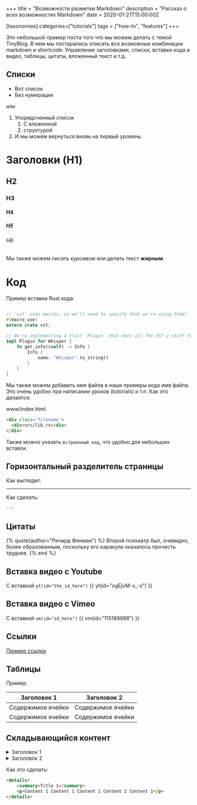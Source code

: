 +++
title = "Возможности разметки Markdown"
description = "Рассказ о всех возможностях Markdown"
date = 2020-01-21T15:00:00Z

[taxonomies]
categories=["tutorials"]
tags = ["how-to", "features"]
+++

Это небольшой пример поста того что мы можем делать с темой TinyBlog.
В нем мы постарались описать все возможные комбинации markdown и shortcode.
Управление заголовками, списки, вставки кода и видео, таблицы, цитаты, вложенный текст и т.д.  

## Списки

- Вот список
- Без нумерации

или

1. Упорядоченный список
    1. С вложенной
    2. структурой
2. И мы можем вернуться вновь на первый уровень.

# Заголовки (H1)

## H2

### H3

#### H4

##### H5

###### H6

Мы также можем писать *курсивом* или делать текст **жирным**.

# Код

Пример вставки Rust кода:

```rust

// `vst` uses macros, so we'll need to specify that we're using them!
#[macro_use]
extern crate vst;

// We're implementing a trait `Plugin` that does all the VST-y stuff for us.
impl Plugin for Whisper {
    fn get_info(&self) -> Info {
        Info {
            name: "Whisper".to_string()
        }
    }
}

```

Мы также можем добавить имя файла в наши примеры кода имя файла. Это очень удобно
при написании уроков (tutorials) и т.п. Как это делается:

<div class='filename'>
  <div>www/index.html</div>
</div>

```html
<div class='filename'>
  <div>src/lib.rs</div>
</div>
```

Также можно указать `встроенный код`, что удобно для небольших вставок.

## Горизонтальный разделитель страницы

Как выглядит:

---

Как сделать:

```html
---
```

## Цитаты
{% quote(author="Ричард Фенман") %}
Второй психиатр был, очевидно, более образованным, поскольку его каракули оказалось прочесть труднее.
{% end %}

## Вставка видео с Youtube

С вставкой `yt(id="the_id_here")`
{{ yt(id="ogEjvM-v_-s") }}

## Вставка видео с Vimeo
С вставкой `vm(id="id_here")`
{{ vm(id="115189988") }}

## Ссылки

[Пример ссылки](https://github.com/lebe-dev/tinyblog-zola-theme)

## Таблицы

Пример

Заголовок 1  | Заголовок 2
------------- | -------------
Содержимое ячейки  | Содержимое ячейки
Содержимое ячейки  | Содержимое ячейки

## Складывающийся контент

<details>
    <summary>Заголовок 1</summary>
    <p>Содержание</p>
</details>

<details>
    <summary>Заголовок 2</summary>
    <p>Содержание</p>
</details>

Как это сделать:

```html
<details>
    <summary>Title 1</summary>
    <p>Content 1 Content 1 Content 1 Content 1 Content 1</p>
</details>
```
